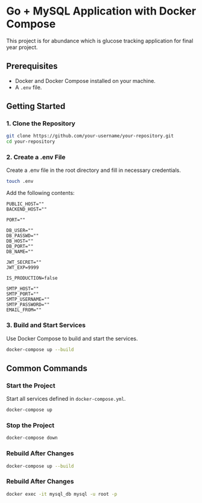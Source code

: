 # **Go + MySQL Application with Docker Compose**

This project is for abundance which is glucose tracking application for final year project.

## **Prerequisites**

- Docker and Docker Compose installed on your machine.
- A `.env` file.

## **Getting Started**

### **1. Clone the Repository**

```bash
git clone https://github.com/your-username/your-repository.git
cd your-repository
```

### **2. Create a .env File**

Create a .env file in the root directory and fill in necessary credentials.

```bash
touch .env
```

Add the following contents:

```plaintext
PUBLIC_HOST=""
BACKEND_HOST=""

PORT=""

DB_USER=""
DB_PASSWD=""
DB_HOST=""
DB_PORT=""
DB_NAME=""

JWT_SECRET=""
JWT_EXP=9999

IS_PRODUCTION=false

SMTP_HOST=""
SMTP_PORT=""
SMTP_USERNAME=""
SMTP_PASSWORD=""
EMAIL_FROM=""
```

### **3. Build and Start Services**

Use Docker Compose to build and start the services.

```bash
docker-compose up --build
```

## **Common Commands**

### **Start the Project**

Start all services defined in `docker-compose.yml`.

```bash
docker-compose up
```

### **Stop the Project**

```bash
docker-compose down
```

### **Rebuild After Changes**

```bash
docker-compose up --build
```

### **Rebuild After Changes**

```bash
docker exec -it mysql_db mysql -u root -p
```
